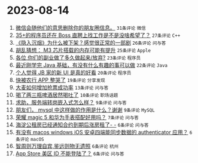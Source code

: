 # 2023-08-14

1. [微信会随他们的意思删除你的朋友圈信息。](https://www.v2ex.com/t/965007) `31条评论` `微信`
1. [35+的程序员还在 Boss 直聘上找工作是不是没啥希望了？](https://www.v2ex.com/t/965015) `27条评论` `C++`
1. [《隐入沉烟》为什么被下架？感觉很正常的一部剧](https://www.v2ex.com/t/965024) `26条评论` `问与答`
1. [胡乱猜想： M3 芯片搭载的内存可能有提升](https://www.v2ex.com/t/964999) `25条评论` `Apple`
1. [各位,你们的副业做了多久做起来/放弃?](https://www.v2ex.com/t/965016) `23条评论` `程序员`
1. [最近刚学完 Java 基础，有没有什么有趣的事可以做](https://www.v2ex.com/t/965013) `22条评论` `Java`
1. [个人觉得 JB 家的新 UI 是真的好看](https://www.v2ex.com/t/965026) `20条评论` `程序员`
1. [快被农行 APP 整哭了](https://www.v2ex.com/t/965008) `19条评论` `分享发现`
1. [大麦如何增加抢票成功率](https://www.v2ex.com/t/965012) `13条评论` `问与答`
1. [喝了两三瓶啤酒居然喝吐了](https://www.v2ex.com/t/965036) `10条评论` `职场话题`
1. [求助，服务端转岗嵌入式怎么样？](https://www.v2ex.com/t/965031) `9条评论` `问与答`
1. [朋友们， mysql 中这样做的作用是什么？谢谢](https://www.v2ex.com/t/965006) `9条评论` `MySQL`
1. [荣耀 magic 5 和华为手表搭配好用吗？](https://www.v2ex.com/t/965003) `7条评论` `问与答`
1. [海淀公租房已经通知合约到期后涨房租了- -](https://www.v2ex.com/t/965037) `6条评论` `问与答`
1. [有没有 macos windows iOS 安卓四端能同步数据的 authenticator 应用？](https://www.v2ex.com/t/965033) `6条评论` `macOS`
1. [智周则万理自宾,鉴远则物无遗照](https://www.v2ex.com/t/965017) `6条评论` `杭州`
1. [App Store 美区 ID 不能登陆了？](https://www.v2ex.com/t/965000) `6条评论` `问与答`
